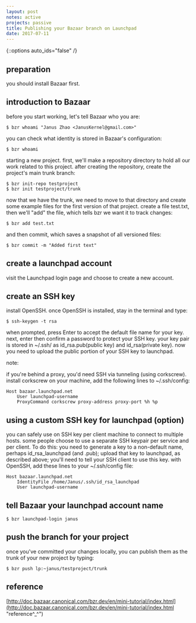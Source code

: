 ```yaml
---
layout: post
notes: active
projects: passive
title: Publishing your Bazaar branch on Launchpad
date: 2017-07-11
---
```



{::options auto_ids="false" /}


## preparation
you should install Bazaar first.

## introduction to Bazaar
before you start working, let's tell Bazaar who you are:

    $ bzr whoami "Janus Zhao <JanusKernel@gmail.com>"

you can check what identity is stored in Bazaar's configuration:
    
    $ bzr whoami

starting a new project. first, we'll make a repository directory to hold all our work related to this project. after creating the repository, create the project's main trunk branch:
    
    $ bzr init-repo testproject
    $ bzr init testproject/trunk

now that we have the trunk, we need to move to that directory and create some example files for the first version of that project. create a file test.txt, then we'll "add" the file, which tells bzr we want it to track changes:
    
    $ bzr add test.txt

and then commit, which saves a snapshot of all versioned files:
    
    $ bzr commit -m "Added first text"

## create a launchpad account
visit the Launchpad login page and choose to create a new account.

## create an SSH key
install OpenSSH. once OpenSSH is installed, stay in the terminal and type:

    $ ssh-keygen -t rsa

when prompted, press Enter to accept the default file name for your key. next, enter then confirm a password to protect your SSH key. your key pair is stored in ~/.ssh/ as id_rsa.pub(public key) and id_rsa(private key). now you need to upload the public portion of your SSH key to launchpad.
  
note:

if you're behind a proxy, you'd need SSH via tunneling (using corkscrew). install corkscrew on your machine, add the following lines to ~/.ssh/config:

    Host bazaar.launchpad.net
        User launchpad-username
        ProxyCommand corkscrew proxy-address proxy-port %h %p

## using a custom SSH key for launchpad (option)
you can safely use on SSH key per client machine to connect to multiple hosts. some people choose to use a separate SSH keypair per service and per client. To do this: you need to generate a key to a non-default name, perhaps id_rsa_launchpad (and .pub); upload that key to launchpad, as described above; you'll need to tell your SSH client to use this key. with OpenSSH, add these lines to your ~/.ssh/config file:

    Host bazaar.launchpad.net
        IdentityFile /home/Janus/.ssh/id_rsa_launchpad
        User launchpad-username

## tell Bazaar your launchpad account name
    $ bzr launchpad-login janus

## push the branch for your project
once you've committed your changes locally, you can publish them as the trunk of your new project by typing:
  
    $ bzr push lp:~janus/testproject/trunk

## reference
[http://doc.bazaar.canonical.com/bzr.dev/en/mini-tutorial/index.html](http://doc.bazaar.canonical.com/bzr.dev/en/mini-tutorial/index.html "reference^_^")
